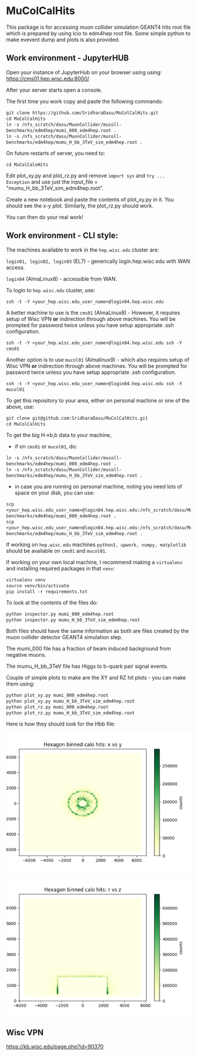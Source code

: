 # MuColCalHits

This package is for accessing muon collider simulation GEANT4 hits root file which is prepared by using lcio to edm4hep root file. Some simple python to make evevent dump and plots is also provided.

## Work environment - JupyterHUB

Open your instance of JupyterHub on your browser using using: https://cms01.hep.wisc.edu:8000/

After your server starts open a console.

The first time you work copy and paste the following commands:

```
git clone https://github.com/SridharaDasu/MuColCalHits.git
cd MuColCalHits
ln -s /nfs_scratch/dasu/MuonCollider/mucoll-benchmarks/edm4hep/mumi_000_edm4hep.root .
ln -s /nfs_scratch/dasu/MuonCollider/mucoll-benchmarks/edm4hep/mumu_H_bb_3TeV_sim_edm4hep.root .
```

On future restarts of server, you need to:

```
cd MuColCaloHits
```

Edit plot_xy.py and plot_rz.py and remove `import sys` and `try ... Exception` and use just the input_file = "mumu_H_bb_3TeV_sim_edm4hep.root". 

Create a new notebook and paste the contents of plot_xy.py in it. You should see the x-y plot. Similarly, the plot_rz.py should work.

You can then do your real work!

## Work environment - CLI style:

The machines available to work in the `hep.wisc.edu` cluster are:

`login01, login02, login03` (EL7) - generically login.hep.wisc.edu with WAN access.

`login04` (AlmaLinux8) - accessible from WAN.

To login to `hep.wisc.edu` cluster, use:

```
ssh -t -Y <your_hep.wisc.edu_user_name>@login04.hep.wisc.edu
```

A better machine to use is the `cms01` (AlmaLinux8) - However, it requires setup of Wisc VPN **or** indirection through above machines. You will be prompted for password twice unless you have setup appropriate .ssh configuration.

```
ssh -t -Y <your_hep.wisc.edu_user_name>@login04.hep.wisc.edu ssh -Y cms01
```

Another option is to use `mucol01` (Almalinux9) - which also requires setup of Wisc VPN **or** indirection through above machines. You will be prompted for password twice unless you have setup appropriate .ssh configuration.

```
ssh -t -Y <your_hep.wisc.edu_user_name>@login04.hep.wisc.edu ssh -Y mucol01
```

To get this repository to your area, either on personal machine or one of the above, use:

```
git clone git@github.com:SridharaDasu/MuColCalHits.git
cd MuColCalHits
```

To get the big H->b,b data to your machine, 

* if on `cms01` or `mucol01`, do:

```
ln -s /nfs_scratch/dasu/MuonCollider/mucoll-benchmarks/edm4hep/mumi_000_edm4hep.root .
ln -s /nfs_scratch/dasu/MuonCollider/mucoll-benchmarks/edm4hep/mumu_H_bb_3TeV_sim_edm4hep.root .
```

* in case you are running on personal machine, noting you need lots of space on your disk, you can use:

```
scp <your_hep.wisc.edu_user_name>@login04.hep.wisc.edu:/nfs_scratch/dasu/MuonCollider/mucoll-benchmarks/edm4hep/mumi_000_edm4hep.root .
scp <your_hep.wisc.edu_user_name>@login04.hep.wisc.edu:/nfs_scratch/dasu/MuonCollider/mucoll-benchmarks/edm4hep/mumu_H_bb_3TeV_sim_edm4hep.root .
```

If working on `hep.wisc.edu` machines `python3, upwork, numpy, matplotlib` should be available on `cms01` and `mucol01`.

If working on your own local machine, I recommend making a `virtualenv` and installing required packages in that `venv`:

```
virtualenv venv
source venv/bin/activate
pip install -r requirements.txt
```
To look at the contents of the files do:

```
python inspector.py mumi_000_edm4hep.root
python inspector.py mumu_H_bb_3TeV_sim_edm4hep.root
```

Both files should have the same information as both are files created by the muon collider detector GEANT4 simulation step.

The mumi_000 file has a fraction of beam induced background from negative muons.

The mumu_H_bb_3TeV file has Higgs to b-quark pair signal events.

Couple of simple plots to make are the XY and RZ hit plots - you can make them using:

```
python plot_xy.py mumi_000_edm4hep.root
python plot_xy.py mumu_H_bb_3TeV_sim_edm4hep.root
python plot_rz.py mumi_000_edm4hep.root
python plot_rz.py mumu_H_bb_3TeV_sim_edm4hep.root
```
Here is how they should look for the Hbb file:

![plot](x-y-hits.png)

![plot](r-z-hits.png)

## Wisc VPN

https://kb.wisc.edu/page.php?id=90370
